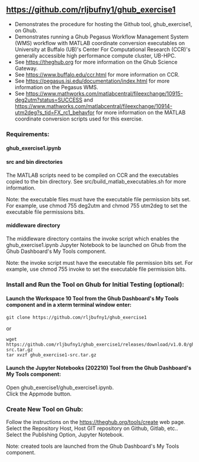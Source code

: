 ## https://github.com/rljbufny1/ghub_exercise1

- Demonstrates the procedure for hosting the Github tool, ghub_exercise1, on Ghub.
- Demonstrates running a Ghub Pegasus Workflow Management System (WMS) workflow with MATLAB coordinate conversion executables on University at Buffalo (UB)'s Center For Computational Research (CCR)'s generally accessible high performance compute cluster, UB-HPC.
- See https://theghub.org for more information on the Ghub Science Gateway.<br /> 
- See https://www.buffalo.edu/ccr.html for more information on CCR.<br />
- See https://pegasus.isi.edu/documentation/index.html for more information on the Pegasus WMS.<br /> 
- See https://www.mathworks.com/matlabcentral/fileexchange/10915-deg2utm?status=SUCCESS and https://www.mathworks.com/matlabcentral/fileexchange/10914-utm2deg?s_tid=FX_rc1_behavfor for more information on the MATLAB coordinate conversion scripts used for this exercise.

### Requirements:

#### ghub_exercise1.ipynb

#### src and bin directories

The MATLAB scripts need to be compiled on CCR and the executables copied to the bin directory. See src/build_matlab_executables.sh for more information.

Note: the executable files must have the executable file permission bits set. For example, use chmod 755 deg2utm and chmod 755 utm2deg to set the executable file permissions bits.

#### middleware directory

The middleware directory contains the invoke script which enables the ghub_exercise1.ipynb Jupyter Notebook to be launched on Ghub from the Ghub Dashboard's My Tools component.

Note: the invoke script must have the executable file permission bits set. For example, use chmod 755 invoke to set the executable file permission bits.

### Install and Run the Tool on Ghub for Initial Testing (optional):

#### Launch the Workspace 10 Tool from the Ghub Dashboard's My Tools component and in a xterm terminal window enter:<br />

```
git clone https://github.com/rljbufny1/ghub_exercise1
```
or 
```
wget https://github.com/rljbufny1/ghub_exercise1/releases/download/v1.0.0/ghub_exercise1-src.tar.gz
tar xvzf ghub_exercise1-src.tar.gz
```

#### Launch the Jupyter Notebooks (202210) Tool from the Ghub Dashboard's My Tools component:<br />

Open ghub_exercise1/ghub_exercise1.ipynb.<br />
Click the Appmode button.<br />

### Create New Tool on Ghub:

Follow the instructions on the https://theghub.org/tools/create web page. Select the Repository Host, Host GIT repository on Github, Gitlab, etc.. Select the Publishing Option, Jupyter Notebook.  

Note: created tools are launched from the Ghub Dashboard's My Tools component.
